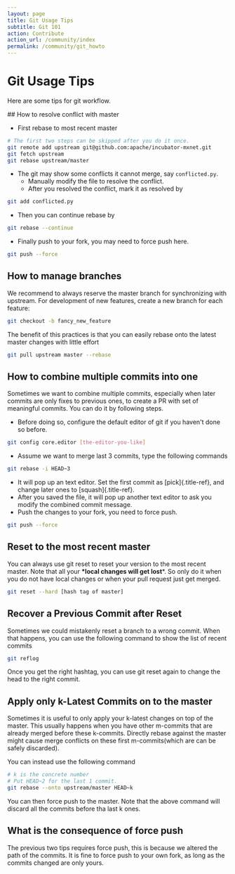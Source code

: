 ```yaml
---
layout: page
title: Git Usage Tips
subtitle: Git 101
action: Contribute
action_url: /community/index
permalink: /community/git_howto
---
```

<!--- Licensed to the Apache Software Foundation (ASF) under one -->
<!--- or more contributor license agreements.  See the NOTICE file -->
<!--- distributed with this work for additional information -->
<!--- regarding copyright ownership.  The ASF licenses this file -->
<!--- to you under the Apache License, Version 2.0 (the -->
<!--- "License"); you may not use this file except in compliance -->
<!--- with the License.  You may obtain a copy of the License at -->

<!---   http://www.apache.org/licenses/LICENSE-2.0 -->

<!--- Unless required by applicable law or agreed to in writing, -->
<!--- software distributed under the License is distributed on an -->
<!--- "AS IS" BASIS, WITHOUT WARRANTIES OR CONDITIONS OF ANY -->
<!--- KIND, either express or implied.  See the License for the -->
<!--- specific language governing permissions and limitations -->
<!--- under the License. -->

Git Usage Tips
==============

Here are some tips for git workflow.

\#\# How to resolve conflict with master

-   First rebase to most recent master

```bash
# The first two steps can be skipped after you do it once.
git remote add upstream git@github.com:apache/incubator-mxnet.git
git fetch upstream
git rebase upstream/master
```

-   The git may show some conflicts it cannot merge, say
    `conflicted.py`.
    -   Manually modify the file to resolve the conflict.
    -   After you resolved the conflict, mark it as resolved by

```bash
git add conflicted.py
```

-   Then you can continue rebase by

```bash
git rebase --continue
```

-   Finally push to your fork, you may need to force push here.

```bash
git push --force
```

How to manage branches
----------------------

We recommend to always reserve the master branch for synchronizing with upstream.
For development of new features, create a new branch for each feature:

```bash
git checkout -b fancy_new_feature
```

The benefit of this practices is that you can easily rebase onto the latest master
changes with little effort

```bash
git pull upstream master --rebase
```

How to combine multiple commits into one
----------------------------------------

Sometimes we want to combine multiple commits, especially when later
commits are only fixes to previous ones, to create a PR with set of
meaningful commits. You can do it by following steps.

-   Before doing so, configure the default editor of git if you haven\'t
    done so before.

```bash
git config core.editor [the-editor-you-like]
```

-   Assume we want to merge last 3 commits, type the following commands

```bash
git rebase -i HEAD~3
```

-   It will pop up an text editor. Set the first commit as
    [pick]{.title-ref}, and change later ones to [squash]{.title-ref}.
-   After you saved the file, it will pop up another text editor to ask
    you modify the combined commit message.
-   Push the changes to your fork, you need to force push.

```bash
git push --force
```

Reset to the most recent master
-------------------------------

You can always use git reset to reset your version to the most recent
master. Note that all your **\*local changes will get lost**\*. So only
do it when you do not have local changes or when your pull request just
get merged.

```bash
git reset --hard [hash tag of master]
```

Recover a Previous Commit after Reset
-------------------------------------

Sometimes we could mistakenly reset a branch to a wrong commit. When
that happens, you can use the following command to show the list of
recent commits

```bash
git reflog
```

Once you get the right hashtag, you can use git reset again to change
the head to the right commit.

Apply only k-Latest Commits on to the master
--------------------------------------------

Sometimes it is useful to only apply your k-latest changes on top of the
master. This usually happens when you have other m-commits that are
already merged before these k-commits. Directly rebase against the
master might cause merge conflicts on these first m-commits(which are
can be safely discarded).

You can instead use the following command

```bash
# k is the concrete number
# Put HEAD~2 for the last 1 commit.
git rebase --onto upstream/master HEAD~k
```

You can then force push to the master. Note that the above command will
discard all the commits before tha last k ones.

What is the consequence of force push
-------------------------------------

The previous two tips requires force push, this is because we altered
the path of the commits. It is fine to force push to your own fork, as
long as the commits changed are only yours.

<script async defer src="https://buttons.github.io/buttons.js"></script>
<script src="https://apis.google.com/js/platform.js"></script>
